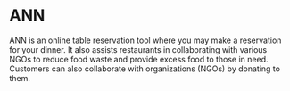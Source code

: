 # ANN
ANN is an online table reservation tool where you may make a reservation for your dinner. It also assists restaurants in collaborating with various NGOs to reduce food waste and provide excess food to those in need. Customers can also collaborate with organizations (NGOs) by donating to them.
